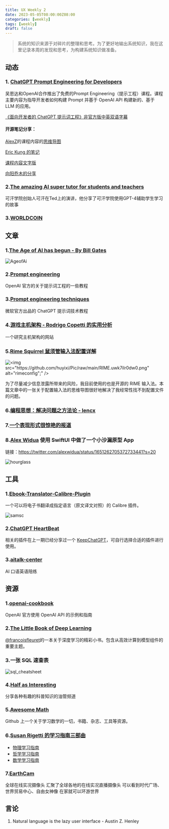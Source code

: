 ```yaml
---
title: UX Weekly 2
date: 2023-05-05T08:00:00Z08:00
categories: [weekly]
tags: [weekly]
draft: false
---
```

> 系统的知识来源于对碎片的整理和思考。为了更好地输出系统知识，我在这里记录本周的发现和思考，为构建系统知识做准备。
## 动态

### 1. [ChatGPT Prompt Engineering for Developers](https://www.deeplearning.ai/short-courses/chatgpt-prompt-engineering-for-developers/)

吴恩达和OpenAI合作推出了免费的Prompt Engineering（提示工程）课程。课程主要内容为指导开发者如何构建 Prompt 并基于 OpenAI API 构建新的、基于 LLM 的应用。

[《面向开发者的 ChatGPT 提示词工程》非官方版中英双语字幕](https://github.com/GitHubDaily/ChatGPT-Prompt-Engineering-for-Developers-in-Chinese)

#### 开源笔记分享：

[AlexZ](https://twitter.com/blackanger)的课程内容的[思维导图](https://twitter.com/blackanger/status/1651825435049865216?s=20)

[Eric Kung 的笔记](https://volnet.hashnode.dev/gpt-prompt-dev-deeplearningai)

[课程内容文字版](https://github.com/datawhalechina/prompt-engineering-for-developers/tree/main)

[向阳乔木的分享](https://twitter.com/vista8/status/1654508335436292096?s=20)

### 2.[The amazing AI super tutor for students and teachers](https://www.ted.com/talks/sal_khan_the_amazing_ai_super_tutor_for_students_and_teachers/c)

可汗学院创始人可汗在Ted上的演讲，他分享了可汗学院使用GPT-4辅助学生学习的故事

### 3.[WORLDCOIN](https://worldcoin.org/)

## 文章

### 1.[The Age of AI has begun - By Bill Gates](https://www.gatesnotes.com/The-Age-of-AI-Has-Begun)

![AgeofAi](https://github.com/huyixi/Pic/raw/main/AI_article-hero.5esivqienlo0.jpg)

### 2.[Prompt engineering](https://help.openai.com/en/collections/3675942-prompt-engineering)

OpenAI 官方的关于提示词工程的一些教程

### 3.[Prompt engineering techniques](https://learn.microsoft.com/en-us/azure/cognitive-services/openai/concepts/advanced-prompt-engineering?pivots=programming-language-chat-completions)

微软官方出品的 ChatGPT 提示词技术教程

### 4.[游戏主机架构 - Rodrigo Copetti 的实用分析](https://www.copetti.org/zh-hans/writings/consoles/)

一个研究主机架构的网站

### 5.[Rime Squirrel 鼠须管输入法配置详解](https://ssnhd.com/2022/01/06/rime/)

![<img src="https://github.com/huyixi/Pic/raw/main/RIME.uwk7ilr0dw0.png" alt="rimeconfig";" />](https://github.com/huyixi/Pic/raw/main/RIME.uwk7ilr0dw0.png)

为了尽量减少信息泄露所带来的风险，我目前使用的也是开源的 RIME 输入法。本篇文章中的一张关于配置输入法的思维导图很好地解决了我经常性找不到配置文件的问题。

### 6.[编程思想：解决问题之方法论 - lencx](https://mp.weixin.qq.com/s/hU8N3Pkj0_ypGDre-RX5EA)

### 7.[一个表现形式很惊艳的报道](https://www.twreporter.org/a/china-dredging-business-supply-chain)

### 8.[Alex Widua](https://twitter.com/alexwidua) 使用 SwiftUI 中做了一个小沙漏原型 App

链接：https://twitter.com/alexwidua/status/1651262705372733441?s=20

![hourglass](https://github.com/huyixi/Pic/raw/main/hourglass.4zqrx3ewk7k0.png)

## 工具

### 1.[Ebook-Translator-Calibre-Plugin](https://github.com/bookfere/Ebook-Translator-Calibre-Plugin/tree/master)

一个可以将电子书翻译成指定语言（原文译文对照）的 Calibre 插件。

![samsc](https://github.com/huyixi/Pic/raw/main/sample-sc.a50tc3811oc.png)

### 2.[ChatGPT HeartBeat](https://greasyfork.org/zh-CN/scripts/462967-chatgpt-heartbeat)

相关的插件在上一期已经分享过一个 [KeepChatGPT](https://greasyfork.org/zh-CN/scripts/462804-keepchatgpt)，可自行选择合适的插件进行使用。

### 3.[aitalk-center](https://learn.trancy.org/aitalk-center)

AI 口语英语陪练

## 资源

### 1.[openai-cookbook](https://github.com/openai/openai-cookbook)

OpenAI 官方使用 OpenAI API 的示例和指南

### 2.[The Little Book of Deep Learning](https://fleuret.org/public/lbdl.pdf)

[@francoisfleuret](https://twitter.com/francoisfleuret)的一本关于深度学习的精彩小书。包含从高效计算到模型组件的重要主题。

### 3.一张 SQL 速查表

![sql_cheatsheet](https://github.com/huyixi/Pic/raw/main/sql_cheatsheet.51855d1fwvc0.jpg)

### 4.[Half as Interesting](https://www.youtube.com/@halfasinteresting/videos)

分享各种有趣的科普知识的油管频道

### 5.[Awesome Math](https://github.com/rossant/awesome-math/tree/master)

Github 上一个关于学习数学的一切，书籍、杂志、工具等资源。

### 6.[Susan Rigetti 的学习指南三部曲](https://www.susanrigetti.com/)

- [物理学习指南](https://www.susanrigetti.com/physics)
- [哲学学习指南](https://www.susanrigetti.com/philosophy)
- [数学学习指南](https://www.susanrigetti.com/math)

### 7.[EarthCam](https://www.earthcam.com/)

全球在线实况摄像头  汇聚了全球各地的在线实况直播摄像头 可以看到时代广场、世界贸易中心、自由女神像 在家就可以环游世界



## 言论

1. Natural language is the lazy user interface - Austin Z. Henley

